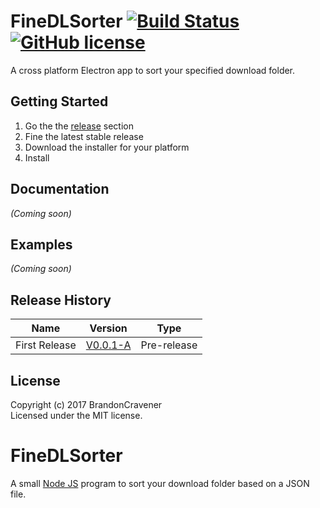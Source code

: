 # FineDLSorter [![Build Status](https://secure.travis-ci.org/Default/FineDLSorter.png?branch=master)](http://travis-ci.org/Default/FineDLSorter)[![GitHub license](https://img.shields.io/badge/license-MIT-blue.svg)](https://raw.githubusercontent.com/BrandonCravener/FineDLSorter/master/LICENSE-MIT)

A cross platform Electron app to sort your specified download folder.

## Getting Started
1. Go the the [release](https://github.com/BrandonCravener/FineDLSorter/releases) section
2. Fine the latest stable release
3. Download the installer for your platform
4. Install

## Documentation
_(Coming soon)_

## Examples
_(Coming soon)_

## Release History
| Name  | Version | Type |
| ----- | ------- | ---- |
| First Release | [V0.0.1-A](https://github.com/BrandonCravener/FineDLSorter/releases/tag/V0.0.1-A) | Pre-release|

## License
Copyright (c) 2017 BrandonCravener  
Licensed under the MIT license.

# FineDLSorter
A small [Node JS](https://nodejs.org/) program to sort your download folder based on a JSON file.

